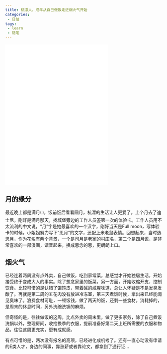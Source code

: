 ```yaml
---
title: 杭漂人，成年从自己做饭走进烟火气开始
categories:
 - 日结
tags: 
 - learn
 - 随笔
---
```

 
<iframe frameborder="no" border="0" marginwidth="0" marginheight="0" width=330 height=450 src="//music.163.com/outchain/player?type=0&id=981484303&auto=1&height=430"></iframe>

## 月的缘分
 
 最近晚上都是满月🌕，饭前饭后看看圆月，杭漂的生活让人更爱了。上个月去了迪士尼，刚好是满月那天，找城堡旁边的工作人员签第一次的体验卡。工作人员用不太流利的中文说，“月”字是她最喜欢的一个汉字，刚好当天是Full moon，写体验卡的时候，小姐姐努力写下“思月”的文字，还配上米老鼠表情。回想起来，当时选思月，作为花名有两个背景，一个是司月是老家的村庄名，第二个是四月谎，是非常喜欢的一部漫画，谐音起来，换成思念的思，更朗朗上口。

## 烟火气
已经连着两周没有点外卖，自己做饭，吃到家常菜，总感觉才开始独居生活，开始接受终于变成大人的事实。除了想念家里的饭菜，另一方面，开始收缩开支，控制饮食。比较可惜的是认错了馄饨皮，带着碱的咸腥味道，总让人怀疑是不是发臭发酸了。再就是第二周的五花肉没有放进冷冻室，第三天煮饭时候，拿出来已经能闻见臭味了。浪费食材可耻，一顿饭钱，做了两天的饭，还剩一些食材。消耗掉的，是周末的休息时间，另外洗碗洗锅的麻烦。

但奇怪的是，往往做饭的这周，比点外卖的周末里，做了更多家务，除了自己煮饭洗锅以外，整理房间，收拾换季的衣服，提前准备好第二天上班所需要的衣服和物品，往往这周更充实，更有成就感。

有点可惜的是，两次没有报名的高项，已经进化成机考了。还有一直心动没有申请的E类人才，身边的同事，靠涨薪或者靠论文，都拿到了通行证...

